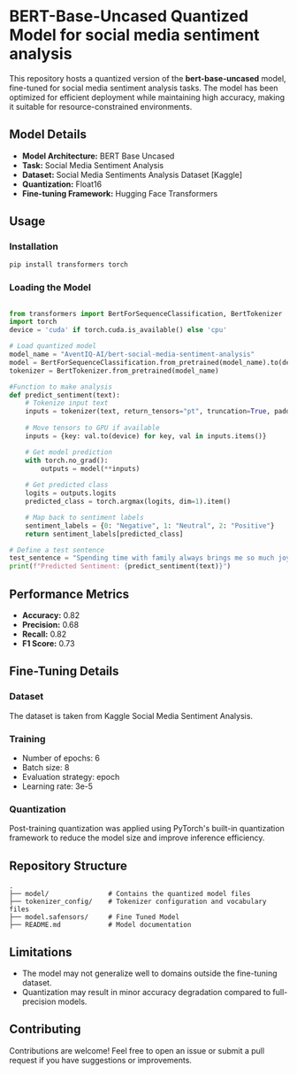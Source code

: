 # BERT-Base-Uncased Quantized Model for social media sentiment analysis

This repository hosts a quantized version of the **bert-base-uncased** model, fine-tuned for social media sentiment analysis tasks. The model has been optimized for efficient deployment while maintaining high accuracy, making it suitable for resource-constrained environments.

## Model Details

- **Model Architecture:** BERT Base Uncased  
- **Task:** Social Media Sentiment Analysis
- **Dataset:** Social Media Sentiments Analysis Dataset [Kaggle]  
- **Quantization:** Float16  
- **Fine-tuning Framework:** Hugging Face Transformers  

## Usage

### Installation

```sh
pip install transformers torch
```


### Loading the Model

```python

from transformers import BertForSequenceClassification, BertTokenizer
import torch
device = 'cuda' if torch.cuda.is_available() else 'cpu'

# Load quantized model
model_name = "AventIQ-AI/bert-social-media-sentiment-analysis"
model = BertForSequenceClassification.from_pretrained(model_name).to(device)
tokenizer = BertTokenizer.from_pretrained(model_name)

#Function to make analysis
def predict_sentiment(text):
    # Tokenize input text
    inputs = tokenizer(text, return_tensors="pt", truncation=True, padding=True, max_length=512)
    
    # Move tensors to GPU if available
    inputs = {key: val.to(device) for key, val in inputs.items()}

    # Get model prediction
    with torch.no_grad():
        outputs = model(**inputs)
    
    # Get predicted class
    logits = outputs.logits
    predicted_class = torch.argmax(logits, dim=1).item()

    # Map back to sentiment labels
    sentiment_labels = {0: "Negative", 1: "Neutral", 2: "Positive"}
    return sentiment_labels[predicted_class]

# Define a test sentence
test_sentence = "Spending time with family always brings me so much joy."
print(f"Predicted Sentiment: {predict_sentiment(text)}")
```

## Performance Metrics

- **Accuracy:** 0.82
- **Precision:** 0.68
- **Recall:** 0.82
- **F1 Score:** 0.73

## Fine-Tuning Details

### Dataset

The dataset is taken from Kaggle Social Media Sentiment Analysis.

### Training

- Number of epochs: 6  
- Batch size: 8  
- Evaluation strategy: epoch  
- Learning rate: 3e-5  

### Quantization

Post-training quantization was applied using PyTorch's built-in quantization framework to reduce the model size and improve inference efficiency.

## Repository Structure

```
.
├── model/               # Contains the quantized model files
├── tokenizer_config/    # Tokenizer configuration and vocabulary files
├── model.safensors/     # Fine Tuned Model
├── README.md            # Model documentation
```

## Limitations

- The model may not generalize well to domains outside the fine-tuning dataset.  
- Quantization may result in minor accuracy degradation compared to full-precision models.  

## Contributing

Contributions are welcome! Feel free to open an issue or submit a pull request if you have suggestions or improvements.

